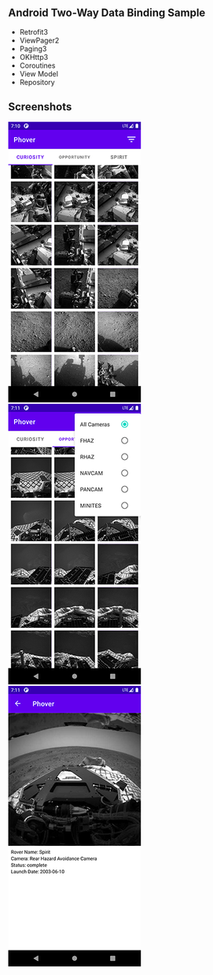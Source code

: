 Android Two-Way Data Binding Sample
-------------------------------------

- Retrofit3
- ViewPager2
- Paging3
- OKHttp3
- Coroutines
- View Model
- Repository

Screenshots
-----------

![screenshot1](screenshots/ss1.png)
![screenshot1](screenshots/ss2.png)
![screenshot1](screenshots/ss3.png)
